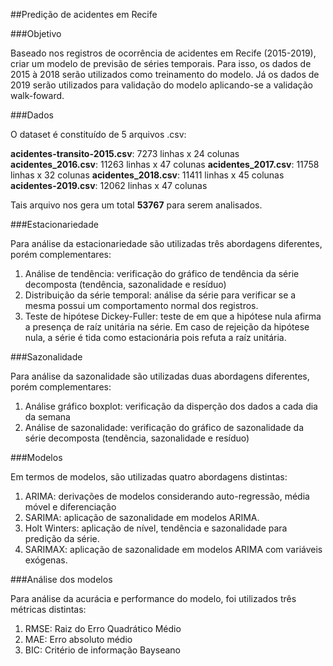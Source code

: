 
##Predição de acidentes em Recife

###Objetivo

Baseado nos registros de ocorrência de acidentes em Recife (2015-2019), criar um modelo de previsão de séries temporais. Para isso, os dados de 2015 à 2018 serão utilizados como treinamento do modelo. Já os dados de 2019 serão utilizados para validação do modelo aplicando-se a validação walk-foward.  


###Dados

O dataset é constituído de 5 arquivos .csv:

**acidentes-transito-2015.csv**: 7273 linhas x 24 colunas
**acidentes_2016.csv**: 11263 linhas x 47 colunas
**acidentes_2017.csv**: 11758 linhas x 32 colunas
**acidentes_2018.csv**: 11411 linhas x 45 colunas
**acidentes-2019.csv**: 12062 linhas x 47 colunas

Tais arquivo nos gera um total **53767** para serem analisados.


###Estacionariedade

Para análise da estacionariedade são utilizadas três abordagens diferentes, porém complementares:

1. Análise de tendência: verificação do gráfico de tendência da série decomposta (tendência, sazonalidade e resíduo)
2. Distribuição da série temporal: análise da série para verificar se a mesma possui um comportamento normal dos registros. 
3. Teste de hipótese Dickey-Fuller: teste de em que a hipótese nula afirma a presença de raíz unitária na série. Em caso de rejeição da hipótese nula, a série é tida como estacionária pois refuta a raíz unitária.

###Sazonalidade

Para análise da sazonalidade são utilizadas duas abordagens diferentes, porém complementares:

1. Análise gráfico boxplot: verificação da disperção dos dados a cada dia da semana
2. Análise de sazonalidade: verificação do gráfico de sazonalidade da série decomposta (tendência, sazonalidade e resíduo)

###Modelos

Em termos de modelos, são utilizadas quatro abordagens distintas:

1. ARIMA: derivações de modelos considerando auto-regressão, média móvel e diferenciação
2. SARIMA: aplicação de sazonalidade em modelos ARIMA. 
3. Holt Winters: aplicação de nível, tendência e sazonalidade para predição da série.
4. SARIMAX: aplicação de sazonalidade em modelos ARIMA com variáveis exógenas. 

###Análise dos modelos

Para análise da acurácia e performance do modelo, foi utilizados três métricas distintas:

1. RMSE: Raiz do Erro Quadrático Médio
2. MAE: Erro absoluto médio
3. BIC: Critério de informação Bayseano
